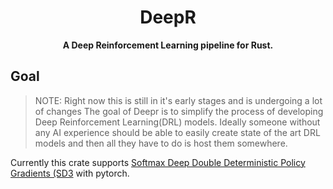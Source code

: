 <div align="center">
  <h1>DeepR</h1>
  <p>
    <strong>A Deep Reinforcement Learning pipeline for Rust.</strong>
  </p>
</div>

## Goal
> NOTE: Right now this is still in it's early stages and is undergoing a lot of changes
The goal of Deepr is to simplify the process of developing Deep Reinforcement Learning(DRL) models. Ideally someone without any AI experience should be able to easily create state of the art DRL models and then all they have to do is host them somewhere. 

Currently this crate supports [Softmax Deep Double Deterministic Policy Gradients (SD3](https://arxiv.org/pdf/2010.09177v1.pdf) with pytorch. 



